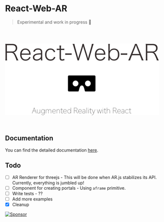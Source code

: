 # React-Web-AR
> Experimental and work in progress 🚧

<br/><br/>
<p align="center">
  <img src="./art/React-Web-AR.png">
</p>
<br/>

## Documentation

You can find the detailed documentation [here](./docs).

## Todo

- [ ] AR Renderer for threejs - This will be done when AR.js stabilizes its API. Currently, everything is jumbled up!
- [ ] Component for creating portals - Using `aframe` primitive.
- [ ] Write tests - ??
- [ ] Add more examples
- [x] Cleanup

<a target='_blank' rel='nofollow' href='https://app.codesponsor.io/link/FCRW65HPiwhNtebDx2tTc53E/nitin42/React-AR'>
  <img alt='Sponsor' width='888' height='68' src='https://app.codesponsor.io/embed/FCRW65HPiwhNtebDx2tTc53E/nitin42/React-AR.svg' />
</a>
